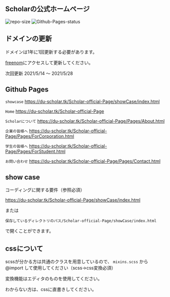 ## Scholarの公式ホームページ

![repo-size](https://img.shields.io/github/repo-size/DU-Scholar/Scholar-official-Page)
![Github-Pages-status](https://img.shields.io/github/deployments/DU-Scholar/Scholar-official-Page/github-pages?label=Github-Pages)

## ドメインの更新

ドメインは1年に1回更新する必要があります。

[freenom](https://www.freenom.com/ja/index.html)にアクセスして更新してください。

次回更新 2021/5/14 〜 2021/5/28

## Github Pages

`showcase`  https://du-scholar.tk/Scholar-official-Page/showCase/index.html

`Home`  https://du-scholar.tk/Scholar-official-Page

`Scholarについて`  https://du-scholar.tk/Scholar-official-Page/Pages/About.html

`企業の皆様へ`  https://du-scholar.tk/Scholar-official-Page/Pages/ForCorporation.html

`学生の皆様へ`  https://du-scholar.tk/Scholar-official-Page/Pages/ForStudent.html

`お問い合わせ`  https://du-scholar.tk/Scholar-official-Page/Pages/Contact.html


## show case

コーディングに関する要件（参照必須）

https://du-scholar.tk/Scholar-official-Page/showCase/index.html

または

`保存しているディレクトリのパス/Scholar-official-Page/showCase/index.html`

で開くことができます。

## cssについて

scssが分かる方は共通のクラスを用意しているので、 `mixins.scss` から @import して使用してください（scss→css変換必須）

変換機能はエディタのものを使用してください。

わからない方は、cssに直書きしてください。

